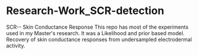 # Research-Work_SCR-detection
SCR-- Skin Conductance Response
This repo has most of the experiments used in my Master's research.
It was a Likelihood and prior based model. 
Recovery of skin conductance responses from undersampled electrodermal activity. 
